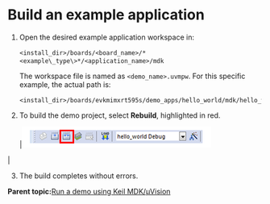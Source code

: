 # Build an example application

1.  Open the desired example application workspace in:

    ```
    <install_dir>/boards/<board_name>/*<example\_type\>*/<application_name>/mdk
    ```

    The workspace file is named as `<demo_name>.uvmpw`. For this specific example, the actual path is:

    ```
    <install_dir>/boards/evkmimxrt595s/demo_apps/hello_world/mdk/hello_world.uvmpw
    ```

2.  To build the demo project, select **Rebuild**, highlighted in red.

    |![](../images/build_the_demo.png "Build the demo")

|

3.  The build completes without errors.

**Parent topic:**[Run a demo using Keil MDK/μVision](../topics/run_a_demo_using_keil__mdk_vision.md)

